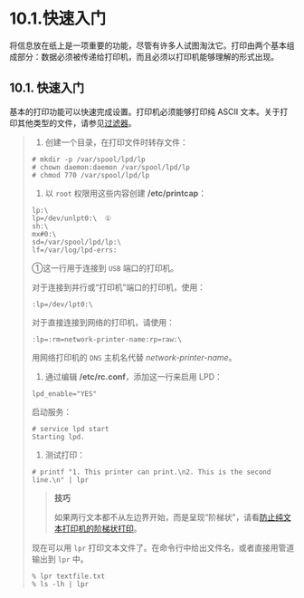 # 10.1.快速入门

将信息放在纸上是一项重要的功能，尽管有许多人试图淘汰它。打印由两个基本组成部分：数据必须被传递给打印机，而且必须以打印机能够理解的形式出现。

## 10.1. 快速入门

基本的打印功能可以快速完成设置。打印机必须能够打印纯 ASCII 文本。关于打印其他类型的文件，请参见[过滤器](https://docs.freebsd.org/en/books/handbook/book/#printing-lpd-filters)。

> 1. 创建一个目录，在打印文件时转存文件：
>
> ```
> # mkdir -p /var/spool/lpd/lp
> # chown daemon:daemon /var/spool/lpd/lp
> # chmod 770 /var/spool/lpd/lp
> ```
>
> 1. 以 `root` 权限用这些内容创建 **/etc/printcap**：
>
> ```
> lp:\
> lp=/dev/unlpt0:\  ①
> sh:\
> mx#0:\
> sd=/var/spool/lpd/lp:\
> lf=/var/log/lpd-errs:
> ```
>
> ①这一行用于连接到 `USB` 端口的打印机。
>
> 对于连接到并行或“打印机”端口的打印机，使用：
>
> ```
> :lp=/dev/lpt0:\
> ```
>
> 对于直接连接到网络的打印机，请使用：
>
> ```
> :lp=:rm=network-printer-name:rp=raw:\
> ```
>
> 用网络打印机的 `DNS` 主机名代替 _network-printer-name_。
>
> 1. 通过编辑 **/etc/rc.conf**，添加这一行来启用 LPD：
>
> ```
> lpd_enable="YES"
> ```
>
> 启动服务：
>
> ```
> # service lpd start
> Starting lpd.
> ```
>
> 1. 测试打印：
>
> ```
> # printf "1. This printer can print.\n2. This is the second line.\n" | lpr
> ```
>
> > **技巧**
> >
> > 如果两行文本都不从左边界开始，而是呈现“阶梯状”，请看[防止纯文本打印机的阶梯状打印](https://docs.freebsd.org/en/books/handbook/book/#printing-lpd-filters-stairstep)。
>
> 现在可以用 `lpr` 打印文本文件了。在命令行中给出文件名，或者直接用管道输出到 `lpr` 中。
>
> ```
> % lpr textfile.txt
> % ls -lh | lpr
> ```
